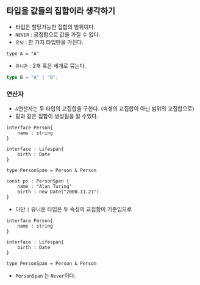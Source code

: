 ## 타입을 값들의 집합이라 생각하기

- 타입은 할당가능한 집합의 범위이다.
- `NEVER` : 공집합으로 값을 가질 수 없다.
- `유닛` : 한 가지 타입만을 가진다.

```TS
type A = "A"
```

- `유니온` : 2개 혹은 세개로 묶는다.

```ts
type B = "A" | "B";
```

### 연산자

- `&`연산자는 두 타입의 교집합을 구한다. (속셍의 교집합이 아닌 범위의 교집합으로)
- 밑과 같은 집합이 생성됨을 알 수있다.

```TS
interface Person{
    name : string
}

interface : Lifespan{
    birth : Date
}

type PersonSpan = Person & Person

const ps : PersonSpan {
    name : "Alan Turing"
    birth : new Date("2000.11.21")
}
```

- 다만 `|` 유니온 타입은 두 속성의 교집합이 기준임으로

```TS
interface Person{
    name : string
}

interface : Lifespan{
    birth : Date
}

type PersonSpan = Person & Person
```

- `PersonSpan` 는 `Never`이다.
